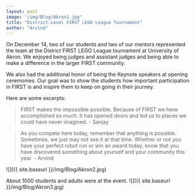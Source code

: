 ```yaml
---
layout: post
image: "/img/Blog/Akron1.jpg"
title: "District-Level FIRST LEGO League Tournament"
author: "Arvind"
---
```


On December 14, two of our students and two of our mentors represented the team at the District FIRST LEGO League tournament at University of Akron. We enjoyed being judges and assistant judges and being able to make a difference in the larger FIRST community.

We also had the additional honor of being the Keynote speakers at opening ceremonies. Our goal was to show the students how important participation in FIRST is and inspire them to keep on going in their journey. 

Here are some excerpts:

> FIRST makes the impossible possible. Because of FIRST we have accomplished so much. It has opened doors and led us to places we could have never imagined. - Sanjay

> As you compete here today, remember that anything is possible. Sometimes, we just may not see it at that time. Whether or not you have your perfect robot run or win an award today, know that you have discovered something about yourself and your community this year. - Arvind

![]({{ site.baseurl }}/img/Blog/Akron2.jpg)

About 1000 students and adults were at the event.
![]({{ site.baseurl }}/img/Blog/Akron3.jpg)
